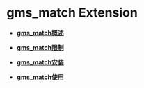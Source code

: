 # gms_match Extension

-   **[gms_match概述](gms_match概述.md)**  

-   **[gms_match限制](gms_match限制.md)**  

-   **[gms_match安装](gms_match安装.md)**  

-   **[gms_match使用](gms_match使用.md)**  